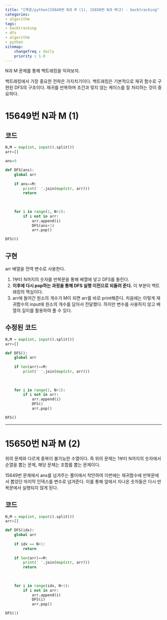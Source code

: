 ```yaml
---
title: "[백준/python]15649번 N과 M (1), 15650번 N과 M(2) - backtracking"
categories:
- algorithm
tags:
- backtracking
- dfs
- algorithm
- python
sitemap:
    changefreq : daily
    priority : 1.0
---
```


N과 M 문제를 통해 백트래킹을 익혀보자.

백트래킹에서 가장 중요한 전략은 가지치기이다. 백트래킹은 기본적으로 재귀 함수로 구현된 DFS의 구조이다. 재귀를 반복하며 조건과 맞지 않는 케이스를 잘 처리하는 것이 중요하다.

# 15649번 N과 M (1)

## 코드

```python
N,M = map(int, input().split())
arr=[]

ans=0   

def DFS(ans):
    global arr
    
    if ans==M:
        print(' '.join(map(str, arr)))
        return
        
        
        
    for i in range(1, N+1):
        if i not in arr:
            arr.append(i)
            DFS(ans+1)
            arr.pop()

DFS(0)
```

## 구현

arr 배열을 전역 변수로 사용한다. 

1. 1부터 N까지의 숫자를 반복문을 통해 배열에 넣고 DFS를 돌린다. 
2. **이후에 다시 pop하는 과정을 통해 DFS 실행 이전으로 되돌려 준다.** 이 부분이 백트래킹의 핵심이다. 
3. arr에 들어간 원소의 개수가 M이 되면 arr를 바로 print해준다. 처음에는 이렇게 재귀함수의 input에 원소의 개수를 담아서 전달했다. 하지만 변수를 사용하지 않고 배열의 길이를 활용하여 풀 수 있다.

## 수정된 코드

```python
N,M = map(int, input().split())
arr=[]

def DFS():
    global arr
    
    if len(arr)==M:
        print(' '.join(map(str, arr)))
        
        
        
    for i in range(1, N+1):
        if i not in arr:
            arr.append(i)
            DFS()
            arr.pop()

DFS()
```

---

# 15650번 N과 M (2)

위의 문제와 다르게 중복이 불가능한 수열이다. 즉 위의 문제는 1부터 N까지의 숫자에서 순열을 뽑는 문제, 해당 문제는 조합를 뽑는 문제이다.

15649번 문제에서 ans를 넘겨주는 풀이에서 착안하여 이번에는 재귀함수에 반복문에서 뽑았던 마지막 인덱스를 변수로 넘겨준다. 이를 통해 앞에서 지나온 숫자들은 다시 반복문에서 실행되지 않게 된다.

## 코드

```python
N,M = map(int, input().split())
arr=[]

def DFS(idx):
    global arr
    
    if idx == N+1:
        return 
    
    if len(arr)==M:
        print(' '.join(map(str, arr)))
        return
        
        
        
    for i in range(idx, N+1):
        if i not in arr:
            arr.append(i)
            DFS(i)
            arr.pop()

DFS(1)
```
